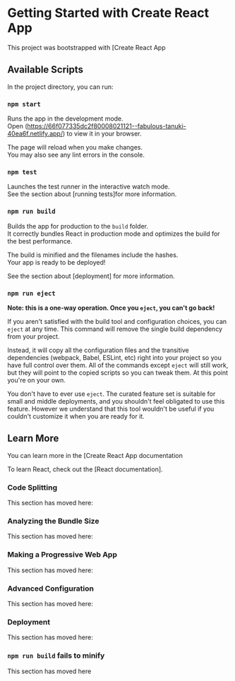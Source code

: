 # Getting Started with Create React App

This project was bootstrapped with [Create React App

## Available Scripts

In the project directory, you can run:

### `npm start`

Runs the app in the development mode.\
Open (https://66f077335dc2f80008021121--fabulous-tanuki-40ea6f.netlify.app/) to view it in your browser.

The page will reload when you make changes.\
You may also see any lint errors in the console.

### `npm test`

Launches the test runner in the interactive watch mode.\
See the section about [running tests]for more information.

### `npm run build`

Builds the app for production to the `build` folder.\
It correctly bundles React in production mode and optimizes the build for the best performance.

The build is minified and the filenames include the hashes.\
Your app is ready to be deployed!

See the section about [deployment] for more information.

### `npm run eject`

**Note: this is a one-way operation. Once you `eject`, you can't go back!**

If you aren't satisfied with the build tool and configuration choices, you can `eject` at any time. This command will remove the single build dependency from your project.

Instead, it will copy all the configuration files and the transitive dependencies (webpack, Babel, ESLint, etc) right into your project so you have full control over them. All of the commands except `eject` will still work, but they will point to the copied scripts so you can tweak them. At this point you're on your own.

You don't have to ever use `eject`. The curated feature set is suitable for small and middle deployments, and you shouldn't feel obligated to use this feature. However we understand that this tool wouldn't be useful if you couldn't customize it when you are ready for it.

## Learn More

You can learn more in the [Create React App documentation

To learn React, check out the [React documentation].

### Code Splitting

This section has moved here:

### Analyzing the Bundle Size

This section has moved here: 

### Making a Progressive Web App

This section has moved here:

### Advanced Configuration

This section has moved here: 

### Deployment

This section has moved here: 

### `npm run build` fails to minify

This section has moved here 
